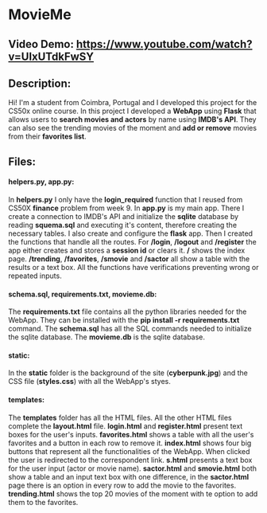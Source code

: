 # MovieMe
## Video Demo:  https://www.youtube.com/watch?v=UIxUTdkFwSY
## Description:
Hi!
I'm a student from Coimbra, Portugal and I developed this project for the CS50x online course.
In this project I developed a **WebApp** using **Flask** that allows users to **search movies and actors** by name using **IMDB's API**.
They can also see the trending movies of the moment and **add or remove** movies from their **favorites list**.

## Files:
#### helpers.py, app.py:
In **helpers.py** I only have the **login_required** function that I reused from CS50X **finance** problem from week 9.
In **app.py** is my main app. There I create a connection to IMDB's API and initialize the **sqlite** database by reading **squema.sql** and executing it's content, therefore creating the necessary tables.
I also create and configure the **flask** app.
Then I created the functions that handle all the routes.
For **/login**, **/logout** and **/register** the app either creates and stores a **session id** or clears it.
**/** shows the index page.
**/trending**, **/favorites**, **/smovie** and **/sactor** all show a table with the results or a text box.
All the functions have verifications preventing wrong or repeated inputs.
#### schema.sql, requirements.txt, movieme.db:
The **requirements.txt** file contains all the python libraries needed for the WebApp. They can be installed with the **pip install -r requirements.txt** command.
The **schema.sql** has all the SQL commands needed to initialize the sqlite database.
The **movieme.db** is the sqlite database.
#### static:
In the **static** folder is the background of the site (**cyberpunk.jpg**) and the CSS file (**styles.css**) with all the WebApp's styes.
#### templates:
The **templates** folder has all the HTML files.
All the other HTML files complete the **layout.html** file.
**login.html** and **register.html** present text boxes for the user's inputs.
**favorites.html** shows a table with all the user's favorites and a button in each row to remove it.
**index.html** shows four big buttons that represent all the functionalities of the WebApp. When clicked the user is redirected to the correspondent link.
**s.html** presents a text box for the user input (actor or movie name).
**sactor.html** and **smovie.html** both show a table and an input text box with one difference, in the **sactor.html** page there is an option in every row to add the movie to the favorites.
**trending.html** shows the top 20 movies of the moment with te option to add them to the favorites.
